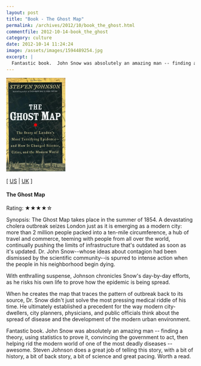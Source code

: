 ```yaml
---
layout: post
title: "Book - The Ghost Map"
permalink: /archives/2012/10/book_the_ghost.html
commentfile: 2012-10-14-book_the_ghost
category: culture
date: 2012-10-14 11:24:24
image: /assets/images/1594489254.jpg
excerpt: |
  Fantastic book.  John Snow was absolutely an amazing man -- finding a theory, using statistics to prove it, convincing the government to act, then helping rid the modern world of one of the most deadly diseases -- awesome.  Steven Johnson does a great job of telling this story, with a bit of history, a bit of back story, a bit of science and great pacing.  Worth a read.
---
```


<img class="photo right" src="/assets/images/1594489254.jpg" height="250" alt="The Ghost Map cover"/>

\[ [US](http://www.amazon.com/o/asin/1594489254) \| [UK](http://www.amazon.co.uk/o/asin/1594489254) \]

#### The Ghost Map

Rating: ★★★★☆

<div class="book_synopsis" markdown="1">
Synopsis: The Ghost Map takes place in the summer of 1854. A devastating cholera outbreak seizes London just as it is emerging as a modern city: more than 2 million people packed into a ten-mile circumference, a hub of travel and commerce, teeming with people from all over the world, continually pushing the limits of infrastructure that's outdated as soon as it's updated. Dr. John Snow--whose ideas about contagion had been dismissed by the scientific community--is spurred to intense action when the people in his neighborhood begin dying.

With enthralling suspense, Johnson chronicles Snow's day-by-day efforts, as he risks his own life to prove how the epidemic is being spread.

When he creates the map that traces the pattern of outbreak back to its source, Dr. Snow didn't just solve the most pressing medical riddle of his time. He ultimately established a precedent for the way modern city-dwellers, city planners, physicians, and public officials think about the spread of disease and the development of the modern urban environment.

</div>

Fantastic book. John Snow was absolutely an amazing man -- finding a theory, using statistics to prove it, convincing the government to act, then helping rid the modern world of one of the most deadly diseases -- awesome. Steven Johnson does a great job of telling this story, with a bit of history, a bit of back story, a bit of science and great pacing. Worth a read.
